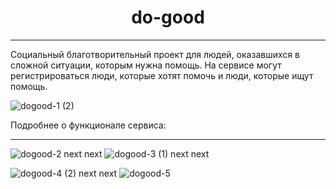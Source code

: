 <h1 align="center">do-good</h1>

***

Социальный благотворительный проект для людей, оказавшихся в сложной ситуации, которым нужна помощь. На сервисе могут регистрироваться люди, которые хотят помочь и люди, которые ищут помощь.

![dogood-1 (2)](https://user-images.githubusercontent.com/87146188/167612366-2897c770-10b8-429e-84ba-dc8227524b3e.gif)

Подробнее о функционале сервиса:

***

![dogood-2](https://user-images.githubusercontent.com/87146188/167613371-3388e26f-fc49-4fee-a710-6f41e182cd23.gif)
next
next
![dogood-3 (1)](https://user-images.githubusercontent.com/87146188/167614326-77bed7bf-a39f-4ea4-a2c6-54185dfcf7eb.gif)
next
next

![dogood-4 (2)](https://user-images.githubusercontent.com/87146188/167616706-038757ed-fc57-492c-860b-391b68b6189d.gif)
next
next
![dogood-5](https://user-images.githubusercontent.com/87146188/167617209-b88a7616-105d-4dd3-88fb-eb60a6f26f6b.gif)
